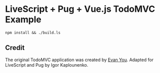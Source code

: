 # LiveScript + Pug + Vue.js TodoMVC Example

`npm install && ./build.ls`


## Credit

The original TodoMVC application was created by [Evan You](http://evanyou.me).
Adapted for LiveScript and Pug by Igor Kaplounenko.
